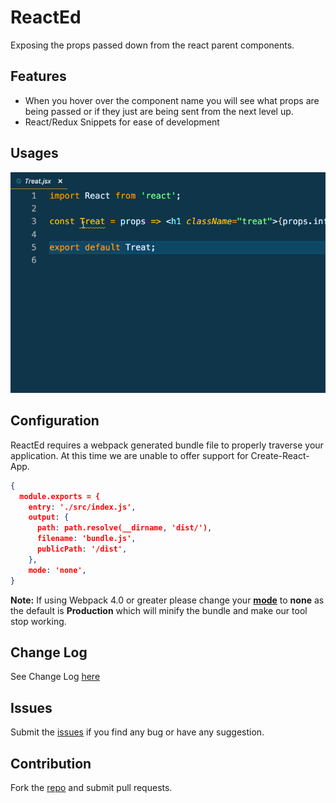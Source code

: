 # ReactEd

Exposing the props passed down from the react parent components.

## Features

* When you hover over the component name you will see what props are being passed or if they just are being sent from the next level up.
* React/Redux Snippets for ease of development

## Usages

![Usage](images/usage.gif)

## Configuration

ReactEd requires a webpack generated bundle file to properly traverse your application.  At this time we are unable to offer support for Create-React-App.  
```json
{
  module.exports = {
    entry: './src/index.js',
    output: {
      path: path.resolve(__dirname, 'dist/'),
      filename: 'bundle.js',
      publicPath: '/dist',
    },
    mode: 'none',
}
```
**Note:** If using Webpack 4.0 or greater please change your [**mode**](https://webpack.js.org/concepts/#mode) to **none** as the default is **Production** which will minify the bundle and make our tool stop working.

## Change Log
See Change Log [here](CHANGELOG.md)

## Issues
Submit the [issues](https://github.com/ReactEdLLC/ReactEd/issues) if you find any bug or have any suggestion.

## Contribution
Fork the [repo](https://github.com/ReactEdLLC/ReactEd) and submit pull requests.